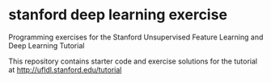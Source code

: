 stanford deep learning exercise
==============

Programming exercises for the Stanford Unsupervised Feature Learning and Deep Learning Tutorial

This repository contains starter code and exercise solutions for the tutorial at http://ufldl.stanford.edu/tutorial

